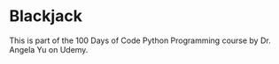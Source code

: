 # Blackjack
This is part of the 100 Days of Code Python Programming course by Dr. Angela Yu on Udemy. 
